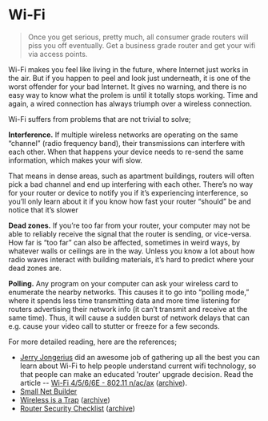# Wi-Fi

> Once you get serious, pretty much, all consumer grade routers will piss you off eventually. Get a business grade router and get your wifi via access points.

Wi-Fi makes you feel like living in the future, where Internet just works in the air. But if you happen to peel and look just underneath, it is one of the worst offender for your bad Internet. It gives no warning, and there is no easy way to know what the prolem is until it totally stops working. Time and again, a wired connection has always triumph over a wireless connection.

Wi-Fi suffers from problems that are not trivial to solve;

__Interference.__ If multiple wireless networks are operating on the same “channel” (radio frequency band), their transmissions can interfere with each other. When that happens your device needs to re-send the same information, which makes your wifi slow.

That means in dense areas, such as apartment buildings, routers will often pick a bad channel and end up interfering with each other. There’s no way for your router or device to notify you if it’s experiencing interference, so you’ll only learn about it if you know how fast your router “should” be and notice that it’s slower

__Dead zones.__ If you’re too far from your router, your computer may not be able to reliably receive the signal that the router is sending, or vice-versa. How far is “too far” can also be affected, sometimes in weird ways, by whatever walls or ceilings are in the way. Unless you know a lot about how radio waves interact with building materials, it’s hard to predict where your dead zones are.

__Polling.__ Any program on your computer can ask your wireless card to enumerate the nearby networks. This causes it to go into “polling mode,” where it spends less time transmitting data and more time listening for routers advertising their network info (it can’t transmit and receive at the same time). Thus, it will cause a sudden burst of network delays that can e.g. cause your video call to stutter or freeze for a few seconds.

For more detailed reading, here are the references;

- [Jerry Jongerius](https://www.duckware.com/support/about.html) did an awesome job of gathering up all the best you can learn about Wi-Fi to help people understand current wifi technology, so that people can make an educated 'router' upgrade decision. Read the article -- [Wi-Fi 4/5/6/6E - 802.11 n/ac/ax](https://www.duckware.com/tech/wifi-in-the-us.html) ([archive](https://archive.ph/JwuHR)).
- [Small Net Builder](https://www.smallnetbuilder.com)
- [Wireless is a Trap](https://www.benkuhn.net/wireless/) ([archive](https://archive.ph/lRNHd))
- [Router Security Checklist](https://routersecurity.org/checklist.php) ([archive](https://archive.ph/Qvqyn))